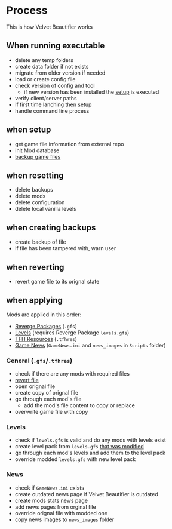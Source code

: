 # Process

This is how Velvet Beautifier works

## When running executable

- delete any temp folders
- create data folder if not exists
- migrate from older version if needed
- load or create config file
- check version of config and tool
  - if new version has been installed the [setup](#when-setup) is executed
- verify client/server paths
- if first time lanching then [setup](#when-setup)
- handle command line process

## when setup

- get game file information from external repo
- init Mod database
- [backup game files](#when-creating-backups)

## when resetting

- delete backups
- delete mods
- delete configuration
- delete local vanilla levels

## when creating backups

- create backup of file
- if file has been tampered with, warn user

## when reverting

- revert game file to its orignal state

## when applying

Mods are applied in this order:

- [Reverge Packages](#general-gfstfhres) (`.gfs`)
- [Levels](#levels) (requires Reverge Package `levels.gfs`)
- [TFH Resources](#general-gfstfhres) (`.tfhres`)
- [Game News](#news) (`GameNews.ini` and `news_images` in `Scripts` folder)

### General (`.gfs`/`.tfhres`)

- check if there are any mods with required files
- [revert file](#when-reverting)
- open orignal file
- create copy of orignal file
- go through each mod's file
  - add the mod's file content to copy or replace
- overwrite game file with copy

### Levels

- check if `levels.gfs` is valid and do any mods with levels exist
- create level pack from `levels.gfs` [that was modified](#general-gfstfhres)
- go through each mod's levels and add them to the level pack
- override modded `levels.gfs` with new level pack

### News

- check if `GameNews.ini` exists
- create outdated news page if Velvet Beautifier is outdated
- create mods stats news page
- add news pages from orginal file
- override orignal file with modded one
- copy news images to `news_images` folder
